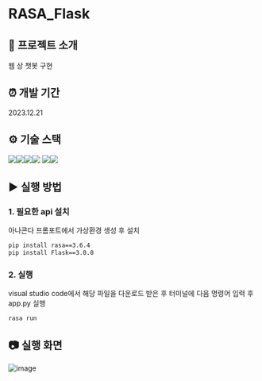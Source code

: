 # RASA_Flask
## 📂 프로젝트 소개
웹 상 챗봇 구현

## ⏰ 개발 기간
2023.12.21

## ⚙ 기술 스택
<img src="https://img.shields.io/badge/python-3776AB?style=for-the-badge&logo=python&logoColor=white"><img src="https://img.shields.io/badge/Rasa-5A17EE?style=for-the-badge&logo=Rasa&logoColor=white"><img src="https://img.shields.io/badge/flask-000000?style=for-the-badge&logo=flask&logoColor=white"><img src="https://img.shields.io/badge/html5-E34F26?style=for-the-badge&logo=html5&logoColor=white"> <img src="https://img.shields.io/badge/css-1572B6?style=for-the-badge&logo=css3&logoColor=white"><img src="https://img.shields.io/badge/javascript-F7DF1E?style=for-the-badge&logo=javascript&logoColor=black"> 

## ▶️ 실행 방법
### 1. 필요한 api 설치
아나콘다 프롬포트에서 가상환경 생성 후 설치</br>
```bash
pip install rasa==3.6.4
pip install Flask==3.0.0
```

### 2. 실행
visual studio code에서 해당 파일을 다운로드 받은 후 터미널에 다음 명령어 입력 후 app.py 실행</br>
```bash
rasa run
```

## 📷 실행 화면
![image](https://github.com/jebomin/RASA_Flask/assets/42407430/7a2282ee-5e26-4d90-8c32-1e7fd2cb5e26)
